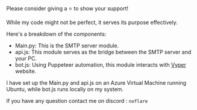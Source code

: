 Please consider giving a ⭐ to show your support!

While my code might not be perfect, it serves its purpose effectively.

Here's a breakdown of the components:

- Main.py: This is the SMTP server module.
- api.js: This module serves as the bridge between the SMTP server and your PC.
- bot.js: Using Puppeteer automation, this module interacts with [Vyper](https://vyper.io/) website.

I have set up the Main.py and api.js on an Azure Virtual Machine running Ubuntu, while bot.js runs locally on my system.

If you have any question contact me on discord : `noflare`
